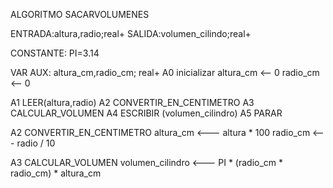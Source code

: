 ALGORITMO SACARVOLUMENES

ENTRADA:altura,radio;real+
SALIDA:volumen_cilindo;real+

CONSTANTE: PI=3.14

VAR AUX: altura_cm,radio_cm; real+
A0 inicializar
    altura_cm <-- 0
    radio_cm <-- 0

A1 LEER(altura,radio)
A2 CONVERTIR_EN_CENTIMETRO
A3 CALCULAR_VOLUMEN
A4 ESCRIBIR (volumen_cilindro)
A5 PARAR

A2 CONVERTIR_EN_CENTIMETRO
    altura_cm <--- altura * 100
    radio_cm <--- radio / 10

A3 CALCULAR_VOLUMEN
    volumen_cilindro <--- PI * (radio_cm * radio_cm) * altura_cm
